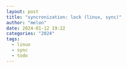```yaml
---
layout: post
title: "syncronization: lock (linux, sync)"
author: "melon"
date: 2024-01-12 19:22
categories: "2024"
tags:
  - linux
  - sync
  - todo
---
```


